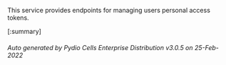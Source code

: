 






This service provides endpoints for managing users personal access tokens.

[:summary]

###### Auto generated by Pydio Cells Enterprise Distribution v3.0.5 on 25-Feb-2022
